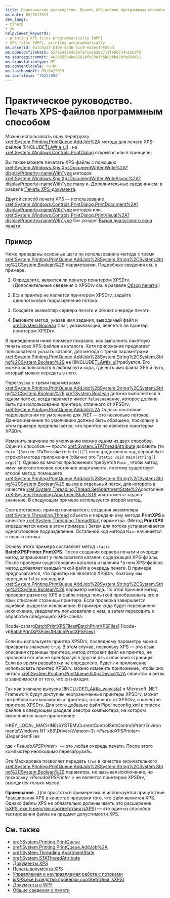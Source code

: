 ```yaml
---
title: Практическое руководство. Печать XPS-файлов программным способом
ms.date: 03/30/2017
dev_langs:
- csharp
- vb
helpviewer_keywords:
- printing XPS files programmatically [WPF]
- XPS files [WPF], printing programmatically
ms.assetid: 0b1c0a3f-b19e-43d6-bcc9-eb3ec4e555ad
ms.openlocfilehash: 5571544284326fa7ce26382711f696734a166df5
ms.sourcegitcommit: 4e2d355baba82814fa53efd6b8bbb45bfe054d11
ms.translationtype: MT
ms.contentlocale: ru-RU
ms.lasthandoff: 09/04/2019
ms.locfileid: "70254092"
---
```

# <a name="how-to-programmatically-print-xps-files"></a>Практическое руководство. Печать XPS-файлов программным способом
Можно использовать одну перегрузку <xref:System.Printing.PrintQueue.AddJob%2A> метода для печати XPS-файлов [!INCLUDE[TLA#tla_ui](../../../../includes/tlasharptla-ui-md.md)] , не <xref:System.Windows.Controls.PrintDialog> открывая или в принципе.  
  
 Вы также можете печатать XPS-файлы с помощью <xref:System.Windows.Xps.XpsDocumentWriter.Write%2A?displayProperty=nameWithType> методов <xref:System.Windows.Xps.XpsDocumentWriter.WriteAsync%2A?displayProperty=nameWithType> many и. Дополнительные сведения см. в разделе [Печать XPS-документа](https://docs.microsoft.com/previous-versions/dotnet/netframework-3.5/ms771525(v=vs.90)).  
  
 Другой способ печати XPS — использование <xref:System.Windows.Controls.PrintDialog.PrintDocument%2A?displayProperty=nameWithType> методов или. <xref:System.Windows.Controls.PrintDialog.PrintVisual%2A?displayProperty=nameWithType> См. раздел [Вызов диалогового окна печати](how-to-invoke-a-print-dialog.md).  
  
## <a name="example"></a>Пример  
 Ниже приведены основные шаги по использованию метода с тремя <xref:System.Printing.PrintQueue.AddJob%28System.String%2CSystem.String%2CSystem.Boolean%29> параметрами. Подробные сведения см. в примере.  
  
1. Определите, является ли принтер принтером XPSDrv. (Дополнительные сведения о XPSDrv см. в разделе [Обзор печати](printing-overview.md).)  
  
2. Если принтер не является принтером XPSDrv, задайте однопотоковое подразделение потока.  
  
3. Создайте экземпляр сервера печати и объект очереди печати.  
  
4. Вызовите метод, указав имя задания, выводимый файл и <xref:System.Boolean> флаг, указывающий, является ли принтер принтером XPSDrv.  
  
 В приведенном ниже примере показано, как выполнить пакетную печать всех XPS-файлов в каталоге. Хотя приложение предлагает пользователю указать каталог, для метода с тремя параметрами <xref:System.Printing.PrintQueue.AddJob%28System.String%2CSystem.String%2CSystem.Boolean%29> не [!INCLUDE[TLA#tla_ui](../../../../includes/tlasharptla-ui-md.md)]требуется. Его можно использовать в любом пути кода, где есть имя файла XPS и путь, который можно передать в него.  
  
 Перегрузка с тремя параметрами <xref:System.Printing.PrintQueue.AddJob%28System.String%2CSystem.String%2CSystem.Boolean%29> <xref:System.Boolean> должна выполняться в одном потоке, когда параметр имеет `false`значение, которое должно быть при использовании принтера, отличного от XPSDrv. <xref:System.Printing.PrintQueue.AddJob%2A> Однако состояние подразделения по умолчанию для .NET — это несколько потоков. Данное значение по умолчанию должно быть обращено, поскольку в этом примере предполагается, что принтер не является принтером XPSDrv.  
  
 Изменить значение по умолчанию можно одним из двух способов. Один из способов — просто <xref:System.STAThreadAttribute> добавить (то есть "`[System.STAThreadAttribute()]`") непосредственно над первой `Main` строкой метода приложения (обычно это "`static void Main(string[] args)`"). Однако во многих приложениях требуется `Main` , чтобы метод имел многопотоковое состояние апартамента, поэтому существует второй метод: помещаете <xref:System.Printing.PrintQueue.AddJob%28System.String%2CSystem.String%2CSystem.Boolean%29> вызов в отдельный поток, для которого в качестве <xref:System.Threading.Thread.SetApartmentState%2A>состояния <xref:System.Threading.ApartmentState.STA> апартамента задано значение. В следующем примере используется второй метод.  
  
 Соответственно, пример начинается с создания экземпляра <xref:System.Threading.Thread> объекта и передачи ему метода **PrintXPS** в качестве <xref:System.Threading.ThreadStart> параметра. (Метод **PrintXPS** определяется ниже в этом примере.) Затем для потока устанавливается однопотоковое подразделение. Остальной код метода `Main` начинается с нового потока.  
  
 Основу этого примера составляет метод `static` **BatchXPSPrinter.PrintXPS**. После создания сервера печати и очереди метод запрашивает у пользователя каталог, содержащий XPS-файлы. После проверки существования каталога и наличия \*в нем XPS-файлов метод добавляет каждый такой файл в очередь печати. В примере предполагается, что принтер не является XPSDrv, поэтому мы передаем `false` последний <xref:System.Printing.PrintQueue.AddJob%28System.String%2CSystem.String%2CSystem.Boolean%29> параметр метода. По этой причине метод проверит разметку XPS в файле перед попыткой преобразовать его в язык описания страницы принтера. Если проверка завершается ошибкой, выдается исключение. В примере кода будет перехвачено исключение, уведомлять пользователя о нем, а затем переходить к обработке следующего XPS-файла.  
  
 [!code-csharp[BatchPrintXPSFiles#BatchPrintXPSFiles](~/samples/snippets/csharp/VS_Snippets_Wpf/BatchPrintXPSFiles/CSharp/Program.cs#batchprintxpsfiles)]
 [!code-vb[BatchPrintXPSFiles#BatchPrintXPSFiles](~/samples/snippets/visualbasic/VS_Snippets_Wpf/BatchPrintXPSFiles/visualbasic/program.vb#batchprintxpsfiles)]  
  
 Если вы используете принтер XPSDrv, последнему параметру можно присвоить значение `true`. В этом случае, поскольку XPS — это язык описания страницы принтера, метод отправит файл на принтер, не проверяя его или не преобразуя в другой язык описания страницы. Если во время разработки не определено, будет ли приложение использовать принтер XPSDrv, можно изменить приложение, чтобы оно читало <xref:System.Printing.PrintQueue.IsXpsDevice%2A> свойство и ветвь в зависимости от того, что он находит.  
  
 Так как в начале выпуска [!INCLUDE[TLA#tla_winvista](../../../../includes/tlasharptla-winvista-md.md)] и Microsoft .NET Framework будут доступны неограниченные принтеры XPSDrv, может потребоваться маскировка принтера, отличного от XPSDrv, в качестве принтера XPSDrv. Для этого добавьте файл Pipelineconfig.xml в список файлов в следующем разделе реестра компьютера, на котором выполняется ваше приложение:  
  
 HKEY_LOCAL_MACHINE\SYSTEM\CurrentControlSet\Control\Print\Environments\Windows NT x86\Drivers\Version-3\\ *\<PseudoXPSPrinter>* \DependentFiles  
  
 где  *\<PseudoXPSPrinter>*  — это любая очередь печати. После этого компьютер необходимо перезагрузить.  
  
 Эта Маскировка позволяет передать `true` в качестве окончательного <xref:System.Printing.PrintQueue.AddJob%28System.String%2CSystem.String%2CSystem.Boolean%29> параметра, не вызывая исключение, но поскольку  *\<PseudoXPSPrinter >* не является принтером XPSDrv, выводится только мусор.  
  
 **Примечание** . Для простоты в примере выше используется присутствие \*расширения XPS в качестве проверки того, что файл является XPS. Однако файлы XPS не обязательно должны иметь это расширение. [IsXPS. exe (средство соответствия isXPS)](https://docs.microsoft.com/previous-versions/dotnet/netframework-4.0/aa348104(v=vs.100)) — это один из способов тестирования файла на предмет допустимости XPS.  
  
## <a name="see-also"></a>См. также

- <xref:System.Printing.PrintQueue>
- <xref:System.Printing.PrintQueue.AddJob%2A>
- <xref:System.Threading.ApartmentState>
- <xref:System.STAThreadAttribute>
- [Документы XPS](/windows/desktop/printdocs/documents)
- [Печать документа XPS](https://docs.microsoft.com/previous-versions/dotnet/netframework-3.5/ms771525(v=vs.90))
- [Управляемая и неуправляемая работа с потоками](https://docs.microsoft.com/previous-versions/dotnet/netframework-4.0/5s8ee185(v=vs.100))
- [isXPS.exe (средство проверки соответствия isXPS)](https://docs.microsoft.com/previous-versions/dotnet/netframework-4.0/aa348104(v=vs.100))
- [Документы в WPF](documents-in-wpf.md)
- [Общие сведения о печати](printing-overview.md)
